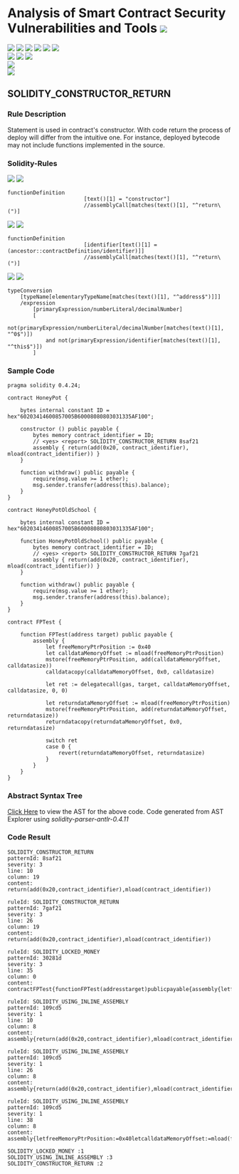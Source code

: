 # Analysis of Smart Contract Security Vulnerabilities and Tools ![](https://img.shields.io/badge/-Live-brightgreen)
![](https://img.shields.io/badge/Batch-UG21CYS-lightgreen) ![](https://img.shields.io/badge/Batch-PG21CYS-green) ![](https://img.shields.io/badge/Batch-UG22CYS-lightgreen) ![](https://img.shields.io/badge/Batch-PG21CYS-green) ![](https://img.shields.io/badge/Batch-PhD-darkgreen) ![](https://img.shields.io/badge/-B_RIG-darkgreen)<br/>   ![](https://img.shields.io/badge/BlockchainCourse-21CY712-green)  ![](https://img.shields.io/badge/-M.Tech_Dissertation-blue) ![](https://img.shields.io/badge/Focus-Smart_Contract_Security-yellow) <br/>
![](https://img.shields.io/badge/Blockchain-Ethereum-blue)   <br/> 
![](https://img.shields.io/badge/Language-Solidity-blue)

## SOLIDITY_CONSTRUCTOR_RETURN
### Rule Description
Statement is used in contract's constructor. With code return the process of deploy will differ from the intuitive one. For instance, deployed bytecode may not include functions implemented in the source.
### Solidity-Rules

![](https://img.shields.io/badge/Pattern_ID-8saf21-gold) ![](https://img.shields.io/badge/Severity-3-brown) 

```
functionDefinition
                        [text()[1] = "constructor"]
                        //assemblyCall[matches(text()[1], "^return\(")]
```

![](https://img.shields.io/badge/Pattern_ID-7gaf21-gold) ![](https://img.shields.io/badge/Severity-3-brown) 

```
functionDefinition
                        [identifier[text()[1] = (ancestor::contractDefinition/identifier)]]
                        //assemblyCall[matches(text()[1], "^return\(")]
```

![](https://img.shields.io/badge/Pattern_ID-f32db1-gold) ![](https://img.shields.io/badge/Severity-1-brown) 

```
typeConversion
	[typeName[elementaryTypeName[matches(text()[1], "^address$")]]]
	/expression
		[primaryExpression/numberLiteral/decimalNumber]
		[
			not(primaryExpression/numberLiteral/decimalNumber[matches(text()[1], "^0$")])
			and not(primaryExpression/identifier[matches(text()[1], "^this$")])
		]
```

### Sample Code

```
pragma solidity 0.4.24;

contract HoneyPot {

    bytes internal constant ID = hex"60203414600857005B60008080803031335AF100";

    constructor () public payable {
        bytes memory contract_identifier = ID;
        // <yes> <report> SOLIDITY_CONSTRUCTOR_RETURN 8saf21
        assembly { return(add(0x20, contract_identifier), mload(contract_identifier)) }
    }

    function withdraw() public payable {
        require(msg.value >= 1 ether);
        msg.sender.transfer(address(this).balance);
    }
}

contract HoneyPotOldSchool {

    bytes internal constant ID = hex"60203414600857005B60008080803031335AF100";

    function HoneyPotOldSchool() public payable {
        bytes memory contract_identifier = ID;
        // <yes> <report> SOLIDITY_CONSTRUCTOR_RETURN 7gaf21
        assembly { return(add(0x20, contract_identifier), mload(contract_identifier)) }
    }

    function withdraw() public payable {
        require(msg.value >= 1 ether);
        msg.sender.transfer(address(this).balance);
    }
}

contract FPTest {

    function FPTest(address target) public payable {
        assembly {
            let freeMemoryPtrPosition := 0x40
            let calldataMemoryOffset := mload(freeMemoryPtrPosition)
            mstore(freeMemoryPtrPosition, add(calldataMemoryOffset, calldatasize))
            calldatacopy(calldataMemoryOffset, 0x0, calldatasize)

            let ret := delegatecall(gas, target, calldataMemoryOffset, calldatasize, 0, 0)

            let returndataMemoryOffset := mload(freeMemoryPtrPosition)
            mstore(freeMemoryPtrPosition, add(returndataMemoryOffset, returndatasize))
            returndatacopy(returndataMemoryOffset, 0x0, returndatasize)

            switch ret
            case 0 {
                revert(returndataMemoryOffset, returndatasize)
            }
        }
    }
}
```

### Abstract Syntax Tree 

[Click Here](https://astexplorer.net/#/gist/96230932ac5e35876877f42c0d89ba34/4a1f05bbaa58c56b46970ca9b4a227b9dc18046e) to view the AST for the above code. Code generated from AST Explorer using _solidity-parser-antlr-0.4.11_


### Code Result

```
SOLIDITY_CONSTRUCTOR_RETURN
patternId: 8saf21
severity: 3
line: 10
column: 19
content: return(add(0x20,contract_identifier),mload(contract_identifier))

ruleId: SOLIDITY_CONSTRUCTOR_RETURN
patternId: 7gaf21
severity: 3
line: 26
column: 19
content: return(add(0x20,contract_identifier),mload(contract_identifier))

ruleId: SOLIDITY_LOCKED_MONEY
patternId: 30281d
severity: 3
line: 35
column: 0
content: contractFPTest{functionFPTest(addresstarget)publicpayable{assembly{letfreeMemoryPtrPosition:=0x40letcalldataMemoryOffset:=mload(freeMemoryPtrPosition)mstore(freeMemoryPtrPosition,add(calldataMemoryOffset,calldatasize))calldatacopy(calldataMemoryOffset,0x0,calldatasize)letret:=delegatecall(gas,target,calldataMemoryOffset,calldatasize,0,0)letreturndataMemoryOffset:=mload(freeMemoryPtrPosition)mstore(freeMemoryPtrPosition,add(returndataMemoryOffset,returndatasize))returndatacopy(returndataMemoryOffset,0x0,returndatasize)switchretcase0{revert(returndataMemoryOffset,returndatasize)}}}}

ruleId: SOLIDITY_USING_INLINE_ASSEMBLY
patternId: 109cd5
severity: 1
line: 10
column: 8
content: assembly{return(add(0x20,contract_identifier),mload(contract_identifier))}

ruleId: SOLIDITY_USING_INLINE_ASSEMBLY
patternId: 109cd5
severity: 1
line: 26
column: 8
content: assembly{return(add(0x20,contract_identifier),mload(contract_identifier))}

ruleId: SOLIDITY_USING_INLINE_ASSEMBLY
patternId: 109cd5
severity: 1
line: 38
column: 8
content: assembly{letfreeMemoryPtrPosition:=0x40letcalldataMemoryOffset:=mload(freeMemoryPtrPosition)mstore(freeMemoryPtrPosition,add(calldataMemoryOffset,calldatasize))calldatacopy(calldataMemoryOffset,0x0,calldatasize)letret:=delegatecall(gas,target,calldataMemoryOffset,calldatasize,0,0)letreturndataMemoryOffset:=mload(freeMemoryPtrPosition)mstore(freeMemoryPtrPosition,add(returndataMemoryOffset,returndatasize))returndatacopy(returndataMemoryOffset,0x0,returndatasize)switchretcase0{revert(returndataMemoryOffset,returndatasize)}}

SOLIDITY_LOCKED_MONEY :1
SOLIDITY_USING_INLINE_ASSEMBLY :3
SOLIDITY_CONSTRUCTOR_RETURN :2


```

